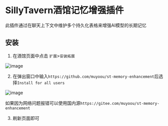 # SillyTavern酒馆记忆增强插件
此插件通过在聊天上下文中维护多个持久化表格来增强AI模型的长期记忆
## 安装
1. 在酒馆页面中点击 `扩展`>`安装拓展`
   
![image](https://github.com/user-attachments/assets/67904e14-dc8d-4d7c-a188-d24253b72621)

2. 在弹出窗口中输入`https://github.com/muyoou/st-memory-enhancement`后选择`Install for all users`  

![image](https://github.com/user-attachments/assets/9f39015f-63bb-4741-bb7f-740c02f1de17)

如果因为网络问题报错可以使用国内源`https://gitee.com/muyoou/st-memory-enhancement`

3. 刷新页面即可